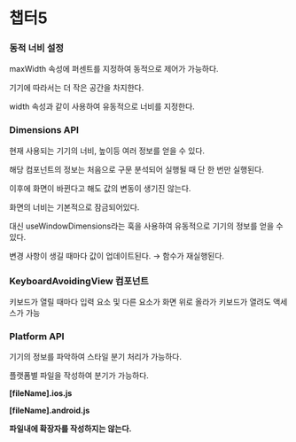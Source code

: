 # 챕터5

### 동적 너비 설정

maxWidth 속성에 퍼센트를 지정하여 동적으로 제어가 가능하다.

기기에 따라서는 더 작은 공간을 차지한다.

width 속성과 같이 사용하여 유동적으로 너비를 지정한다.

### Dimensions API

현재 사용되는 기기의 너비, 높이등 여러 정보를 얻을 수 있다.

해당 컴포넌트의 정보는 처음으로 구문 분석되어 실행될 때 단 한 번만 실행된다.

이후에 화면이 바뀐다고 해도 값의 변동이 생기진 않는다.

화면의 너비는 기본적으로 잠금되어있다.

대신 useWindowDimensions라는 훅을 사용하여 유동적으로 기기의 정보를 얻을 수 있다.

변경 사항이 생길 때마다 값이 업데이트된다. → 함수가 재실행된다.

### KeyboardAvoidingView 컴포넌트

키보드가 열릴 때마다 입력 요소 및 다른 요소가 화면 위로 올라가 키보드가 열려도 액세스가 가능

### Platform API

기기의 정보를 파악하여 스타일 분기 처리가 가능하다.

플랫폼별 파일을 작성하여 분기가 가능하다.

**[fileName].ios.js**

**[fileName].android.js**

**파일내에 확장자를 작성하지는 않는다.**
